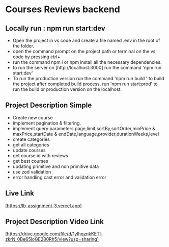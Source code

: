 # Courses Reviews backend
## Locally run : npm run start:dev
* Open the project in vs code and create a file named .env in the root of the folder.
* open the command prompt on the project path or terminal on the vs code by pressing ctrl+
* run the command npm i or npm install all the necessary dependencies.
* to run the server on [http://localhost:3000] run the command 'npm run start:dev'
* To run the production version run the command 'npm run build ' to build the project after completed build process, run 'npm run start:prod' to run the build  or production version on the localhost.

## Project Description Simple
* Create new course
* implement pagination & filtering. 
* implement query parameters page,limit,sortBy,sortOrder,minPrice & maxPrice,startDate & endDate,language,provider,durationWeeks,level
* create categories  
* get all categories
* update courses
* get course id with reviews
* get best courses
* updating primitive and non primitive data
* use zod validation 
* error handling cast error and validation error 

## Live Link
[https://lb-assignment-3.vercel.app]

## Project Description Video Link
[https://drive.google.com/file/d/1ylhqznkKETl-zkrN_0Be65joGE280Rh5/view?usp=sharing]
